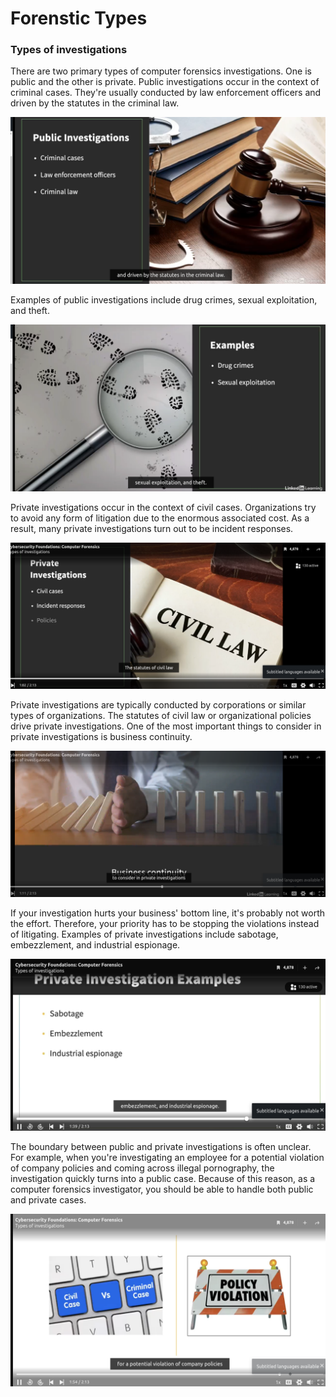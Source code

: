# Forenstic Types

### **Types of investigations**

There are two primary types of computer forensics investigations. One is public and the other is private. Public investigations occur in the context of criminal cases. They're usually conducted by law enforcement officers and driven by the statutes in the criminal law. 

![alt text](../../../images/computer_forensic/image-9.png)

Examples of public investigations include drug crimes, sexual exploitation, and theft. 

![alt text](../../../images/computer_forensic/image-10.png)

Private investigations occur in the context of civil cases.
Organizations try to avoid any form of litigation due to the enormous associated cost. As a result, many private investigations turn out to be incident responses.

![alt text](../../../images/computer_forensic/image-11.png)

Private investigations are typically conducted by corporations or similar types of organizations. The statutes of civil law or organizational policies drive private investigations. One of the most important things to consider in private investigations is business continuity.

![alt text](../../../images/computer_forensic/image-12.png)

If your investigation hurts your business' bottom line, it's probably not worth the effort. Therefore, your priority has to be stopping the violations instead of litigating. Examples of private investigations include sabotage, embezzlement, and industrial espionage.

![alt text](../../../images/computer_forensic/image-13.png)

The boundary between public and private investigations is often unclear. For example, when you're investigating an employee for a potential violation of company policies and coming across illegal pornography, the investigation quickly turns into a public case. Because of this reason, as a computer forensics investigator, you should be able to handle both public and private cases.

![alt text](../../../images/computer_forensic/image-14.png)